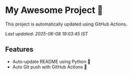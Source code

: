 # My Awesome Project 🚀

This project is automatically updated using GitHub Actions.

_Last updated: 2025-06-08 19:03:45 IST_

## Features
- Auto-update README using Python 🐍
- Auto Git push with GitHub Actions 🤖
